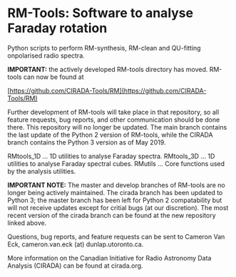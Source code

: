 # RM-Tools: Software to analyse Faraday rotation

Python scripts to perform RM-synthesis, RM-clean and QU-fitting
onpolarised radio spectra.

**IMPORTANT:** the actively developed RM-tools directory has moved.
RM-tools can now be found at

[https://github.com/CIRADA-Tools/RM](https://github.com/CIRADA-Tools/RM)

Further development of RM-tools will take place in that repository, so
all feature requests, bug reports, and other communication should be
done there.  This repository will no longer be updated. The main
branch contains the last update of the Python 2 version of RM-tools,
while the CIRADA branch contains the Python 3 version as of May 2019.

RMtools_1D  ... 1D utilities to analyse Faraday spectra.
RMtools_3D  ... 1D utilities to analyse Faraday spectral cubes.
RMutils     ... Core functions used by the analysis utilities.


**IMPORTANT NOTE:** The master and develop branches of RM-tools are no
longer being actively maintained.  The cirada branch has been updated
to Python 3; the master branch has been left for Python 2
compatability but will not receive updates except for critial bugs (at
our discretion).  The most recent version of the cirada branch can be
found at the new repository linked above.

Questions, bug reports, and feature requests can be sent to Cameron
Van Eck, cameron.van.eck (at) dunlap.utoronto.ca.

More information on the Canadian Initiative for Radio Astronomy Data
Analysis (CIRADA) can be found at cirada.org.
